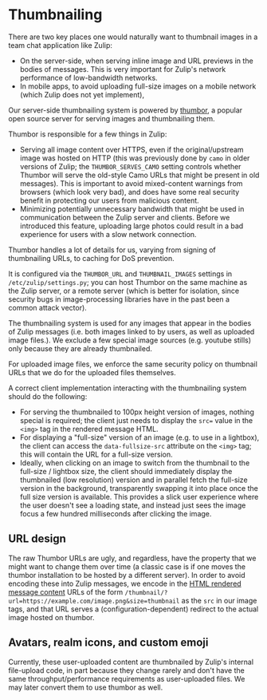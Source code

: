 # Thumbnailing

There are two key places one would naturally want to thumbnail images
in a team chat application like Zulip:

* On the server-side, when serving inline image and URL previews in
  the bodies of messages.  This is very important for Zulip's network
  performance of low-bandwidth networks.
* In mobile apps, to avoid uploading full-size images on a mobile
  network (which Zulip does not yet implement),

Our server-side thumbnailing system is powered by [thumbor][], a
popular open source server for serving images and thumbnailing them.

Thumbor is responsible for a few things in Zulip:

* Serving all image content over HTTPS, even if the original/upstream
  image was hosted on HTTP (this was previously done by `camo` in
  older versions of Zulip; the `THUMBOR_SERVES_CAMO` setting controls
  whether Thumbor will serve the old-style Camo URLs that might be
  present in old messages).  This is important to avoid mixed-content
  warnings from browsers (which look very bad), and does have some
  real security benefit in protecting our users from malicious
  content.
* Minimizing potentially unnecessary bandwidth that might be used in
  communication between the Zulip server and clients.  Before we
  introduced this feature, uploading large photos could result in a
  bad experience for users with a slow network connection.

Thumbor handles a lot of details for us, varying from signing of
thumbnailing URLs, to caching for DoS prevention.

It is configured via the `THUMBOR_URL` and `THUMBNAIL_IMAGES` settings in
`/etc/zulip/settings.py`; you can host Thumbor on the same machine as
the Zulip server, or a remote server (which is better for isolation,
since security bugs in image-processing libraries have in the past
been a common attack vector).

The thumbnailing system is used for any images that appear in the
bodies of Zulip messages (i.e. both images linked to by users, as well
as uploaded image files.).  We exclude a few special image sources
(e.g. youtube stills) only because they are already thumbnailed.

For uploaded image files, we enforce the same security policy on
thumbnail URLs that we do for the uploaded files themselves.

A correct client implementation interacting with the thumbnailing
system should do the following:

* For serving the thumbnailed to 100px height version of images,
  nothing special is required; the client just needs to display the
  `src=` value in the `<img>` tag in the rendered message HTML.
* For displaying a "full-size" version of an image (e.g. to use in a
  lightbox), the client can access the `data-fullsize-src` attribute
  on the `<img>` tag; this will contain the URL for a full-size
  version.
* Ideally, when clicking on an image to switch from the thumbnail to
  the full-size / lightbox size, the client should immediately display
  the thumbnailed (low resolution) version and in parallel fetch the
  full-size version in the background, transparently swapping it into
  place once the full size version is available.  This provides a
  slick user experience where the user doesn't see a loading state,
  and instead just sees the image focus a few hundred milliseconds
  after clicking the image.

## URL design

The raw Thumbor URLs are ugly, and regardless, have the property that
we might want to change them over time (a classic case is if one moves
the thumbor installation to be hosted by a different server).  In
order to avoid encoding these into Zulip messages, we encode in the
[HTML rendered message content](../subsystems/markdown.md) URLs of
the form
`/thumbnail/?url=https://example.com/image.png&size=thumbnail` as the
`src` in our image tags, and that URL serves a
(configuration-dependent) redirect to the actual image hosted on
thumbor.


## Avatars, realm icons, and custom emoji

Currently, these user-uploaded content are thumbnailed by Zulip's
internal file-upload code, in part because they change rarely and
don't have the same throughput/performance requirements as
user-uploaded files.  We may later convert them to use thumbor as
well.

[thumbor]: https://github.com/thumbor/thumbor
